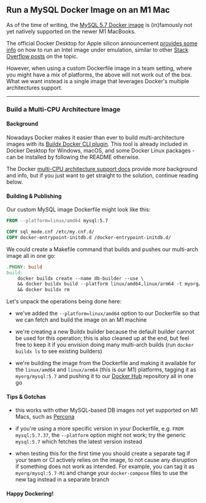 ## Run a MySQL Docker Image on an M1 Mac

As of the time of writing, the [MySQL 5.7 Docker image](https://hub.docker.com/_/mysql?tab=tags&page=1&name=5.7) is (in)famously not yet natively supported on the newer M1 MacBooks.

The official Docker Desktop for Apple silicon announcement [provides some info](https://docs.docker.com/desktop/mac/apple-silicon/) on how to run an Intel image under emulation, similar to other [Stack Overflow posts](https://stackoverflow.com/questions/65456814/docker-apple-silicon-m1-preview-mysql-no-matching-manifest-for-linux-arm64-v8) on the topic.

However, when using a custom Dockerfile image in a team setting, where you might have a mix of platforms, the above will not work out of the box. What we want instead is a single image that leverages Docker's multiple architectures support.

---

### Build a Multi-CPU Architecture Image

#### Background

Nowadays Docker makes it easier than ever to build multi-architecture images with its [Buildx Docker CLI plugin](https://github.com/docker/buildx). This tool is already included in Docker Desktop for Windows, macOS, and some Docker Linux packages - can be installed by following the README otherwise.

The Docker [multi-CPU architecture support docs](https://docs.docker.com/desktop/multi-arch/) provide more background and info, but if you just want to get straight to the solution, continue reading below.

#### Building & Publishing

Our custom MySQL image Dockerfile might look like this:

```Dockerfile
FROM --platform=linux/amd64 mysql:5.7

COPY sql_mode.cnf /etc/my.cnf.d/
COPY docker-entrypoint-initdb.d /docker-entrypoint-initdb.d/
```

We could create a Makefile command that builds and pushes our multi-arch image all in one go:

```Makefile
.PHONY: build
build:
    docker buildx create --name db-builder --use \
    && docker buildx build --platform linux/amd64,linux/arm64 -t myorg/mysql:5.7 --push . \
    && docker buildx rm
```

Let's unpack the operations being done here:

- we've added the `--platform=linux/amd64` option to our Dockerfile so that we can fetch and build the image on an M1 machine

- we're creating a new Buildx builder because the default builder cannot be used for this operation; this is also cleaned up at the end, but feel free to keep it if you envision doing many multi-arch builds (run `docker buildx ls` to see existing builders)

- we're building the image from the Dockerfile and making it available for the `linux/amd64` and `linux/arm64` (this is our M1) platforms, tagging it as `myorg/mysql:5.7` and pushing it to our [Docker Hub](https://hub.docker.com/) repository all in one go

#### Tips & Gotchas

- this works with other MySQL-based DB images not yet supported on M1 Macs, such as [Percona](https://hub.docker.com/_/percona)

- if you're using a more specific version in your Dockerfile, e.g. `FROM mysql:5.7.37`, the `--platform` option might not work; try the generic `mysql:5.7` which fetches the latest version instead

- when testing this for the first time you should create a separate tag if your team or CI actively relies on the image, to not cause any disruption if something does not work as intended. For example, you can tag it as `myorg/mysql:5.7-M1` and change your `docker-compose` files to use the new tag instead in a separate branch

#### Happy Dockering!
